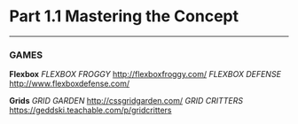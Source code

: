 # Part 1.1 Mastering the Concept

---

### GAMES

__Flexbox__
_FLEXBOX FROGGY_   http://flexboxfroggy.com/
_FLEXBOX DEFENSE_  http://www.flexboxdefense.com/

__Grids__
_GRID GARDEN_    http://cssgridgarden.com/
_GRID CRITTERS_  https://geddski.teachable.com/p/gridcritters
